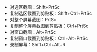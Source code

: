 - 对选区截图：Shift+PrtSc
- 复制选区截图到剪贴板：Shift+Ctrl+PrtSc
- 对整个屏幕截图：PrtSc
- 复制整个屏幕截图到剪贴板：Ctrl+PrtSc
- 对窗口截图：Alt+PrtSc
- 复制窗口截图到剪贴板：Ctrl+Alt+PrtSc
- 录制屏幕：Shift+Ctrl+Alt+R